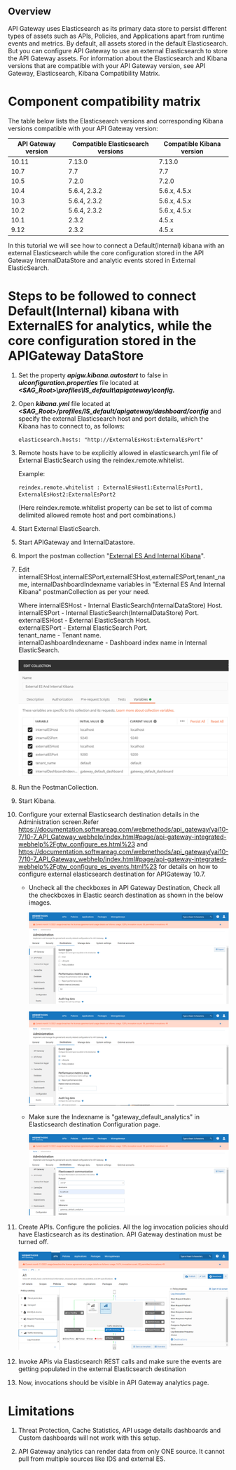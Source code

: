 Overview
--------

API Gateway uses Elasticsearch as its primary data store to persist different types of assets such as APIs, Policies, and Applications apart from runtime events and metrics. By default, all assets stored in the default Elasticsearch. But you can configure API Gateway to use an external Elasticsearch to store the API Gateway assets. For information about the Elasticsearch and Kibana versions that are compatible with your API Gateway version, see API Gateway, Elasticsearch, Kibana Compatibility Matrix.

Component compatibility matrix
=================================
The table below lists the Elasticsearch versions and corresponding Kibana versions compatible with your API Gateway version:

| API Gateway version| Compatible Elasticsearch versions                  | Compatible Kibana version |
| ------------------ | -------------------------------------------------- | ------------------------- |
| 10.11              | 7.13.0                                             | 7.13.0                    | 
| 10.7               | 7.7                                                | 7.7                       | 
| 10.5               | 7.2.0                                              | 7.2.0                     | 
| 10.4               | 5.6.4, 2.3.2                                       | 5.6.x, 4.5.x              | 
| 10.3               | 5.6.4, 2.3.2                                       | 5.6.x, 4.5.x              |
| 10.2               | 5.6.4, 2.3.2                                       | 5.6.x, 4.5.x              | 
| 10.1               | 2.3.2                                              | 4.5.x                     | 
| 9.12               | 2.3.2                                              | 4.5.x                     | 

In this tutorial we will see how to connect a Default(Internal) kibana with an external Elasticsearch while the core configuration stored in the API Gateway InternalDataStore and analytic events stored in External ElasticSearch.

Steps to be followed to connect Default(Internal) kibana with ExternalES for analytics, while the core configuration stored in the APIGateway DataStore
==========================================================================================================================================================
1.  Set the property ***apigw.kibana.autostart*** to false in ***uiconfiguration.properties*** file located at ***<SAG_Root>\profiles\IS_default\apigateway\config\.***
2.  Open ***kibana.yml*** file located at ***<SAG_Root>/profiles/IS_default/apigateway/dashboard/config*** and specify the external Elasticsearch host and port details, which the Kibana has to connect to, as follows:
    ```
    elasticsearch.hosts: "http://ExternalEsHost:ExternalEsPort"
    ```
3.  Remote hosts have to be explicitly allowed in  elasticsearch.yml file of External ElasticSearch using the reindex.remote.whitelist.
   
    Example:
    ```
    reindex.remote.whitelist : ExternalEsHost1:ExternalEsPort1, ExternalEsHost2:ExternalEsPort2
    ``` 
    (Here reindex.remote.whitelist property can be set to list of comma delimited allowed remote host and port combinations.)
4.  Start External ElasticSearch.
5.  Start APIGateway and InternalDatastore.
6.  Import the postman collection "[External ES And Internal Kibana](attachments/External_Es_And_Internal_Kibana.json)".
7.  Edit internalESHost,internalESPort,externalESHost,externalESPort,tenant_name,
    internalDashboardIndexname variables in "External ES And Internal Kibana" postmanCollection as per your need.
    
    Where internalESHost - Internal ElasticSearch(InternalDataStore) Host. <br />
          internalESPort - Internal ElasticSearch(InternalDataStore) Port. <br />
          externalESHost - External ElasticSearch Host. <br />
          externalESPort - External ElasticSearch Port. <br />
          tenant_name - Tenant name. <br />
          internalDashboardIndexname - Dashboard index name in Internal ElasticSearch. <br />

    ![](attachments/editPostmanCollection.png)

8.  Run the PostmanCollection.
9.  Start Kibana.
10. Configure your external Elasticsearch destination details in the Administration screen.Refer https://documentation.softwareag.com/webmethods/api_gateway/yai10-7/10-7_API_Gateway_webhelp/index.html#page/api-gateway-integrated-webhelp%2Fgtw_configure_es.html%23 and
https://documentation.softwareag.com/webmethods/api_gateway/yai10-7/10-7_API_Gateway_webhelp/index.html#page/api-gateway-integrated-webhelp%2Fgtw_configure_es_events.html%23 for details on how to configure external elasticsearch destination for APIGateway 10.7.
        
    - Uncheck all the checkboxes in API Gateway Destination, Check all the checkboxes in Elastic search destination as shown in the below images.
    
      ![](attachments/ApiGWDestination.png)
    
      ![](attachments/EsDestination.png)
    
    - Make sure the Indexname is "gateway_default_analytics" in Elasticsearch destination Configuration page.
    
      ![](attachments/EsDestinationConfiguration.png)
    
11. Create APIs. Configure the policies. All the log invocation policies should have Elasticsearch as its destination. API Gateway destination must be turned off.

      ![](attachments/logInvocationPolicy.png)
    
12. Invoke APIs via Elasticsearch REST calls and make sure the events are getting populated in the external Elasticsearch destination
13. Now, invocations should be visible in API Gateway analytics page.
    
Limitations
===========
1. Threat Protection, Cache Statistics, API usage details dashboards and Custom dashboards will not work with this setup.

2. API Gateway analytics can render data from only ONE source. It cannot pull from multiple sources like IDS and external ES.
